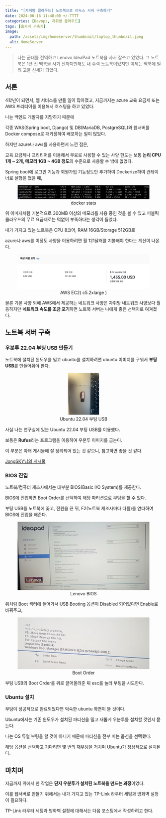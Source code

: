 ```yaml
---
title: "[자취방 클라우드] 노트북으로 리눅스 서버 구축하기"
date: 2024-06-16 11:48:00 +/-TTTT
categories: [Devops, 자취방 클라우드]
tags: [홈서버 구축기]
image:
  path: /assets/img/homeserver/thumbnail/laptop_thumbnail.jpeg
  alt: HomeServer
---
```


> 나는 군대를 전역하고 Lenovo IdeaPad 노트북을 사서 잘쓰고 있었다.
> 그 노트북은 1년 전 맥북을 사기 전까지만해도 내 주력 노트북이었지만 이제는 맥북에 밀려 고물 신세가 되었다.

## 서론

4학년이 되면서, 웹 서비스를 만들 일이 많아졌고, 지금까지는 azure 교육 요금제 또는 AWS 프리티어를 이용해서 호스팅을 하고 있었다.

나는 백엔드 개발자를 지망하기 때문에 

각종 WAS(Spring boot, Django) 및 DB(MariaDB, PostgreSQL)와 웹서버를 Docker compose로 패키징하여 배포하는 일이 많았다.

하지만 azure나 aws를 사용하면서 느낀 점은,

교육 요금제나 프리티어를 이용해서 무료로 사용할 수 있는 사양 한도는 보통 **논리 CPU 1개 ~ 2개, 메모리 1GB ~ 4GB 정도**의 수준으로 사용할 수 밖에 없었다. 

Spring boot에 로그인 기능과 회원가입 기능정도만 추가하여 Dockerize하여 컨테이너로 실행을 했을 때, 

<figure align="center">
<img src="../assets/img/homeserver/dockerstats.png">
<figcaption>docker stats</figcaption>
</figure>

위 이미지처럼 기본적으로 300MB 이상의 메모리를 사용 중인 것을 볼 수 있고 퍼블릭 클라우드의 무료 요금제로는 턱없이 부족하다는 생각이 들었다.

내가 가지고 있는 노트북은 CPU 8코어, RAM 16GB/Storage 512GB로 

azure나 aws를 이정도 사양을 이용하려면 월 121달러를 지불해야 한다는 계산이 나온다.

<figure align="center">
<img src="../assets/img/homeserver/price.png">
<figcaption>AWS EC2( c5.2xlarge )</figcaption>
</figure>

물론 기본 사양 외에 AWS에서 제공하는 네트워크 사양은 자취방 네트워크 사양보다 월등하지만 **네트워크 속도를 조금 포기**하면 노트북 서버는 나에게 좋은 선택지로 여겨졌다.

## 노트북 서버 구축

### 우분투 22.04 부팅 USB 만들기
노트북에 설치된 윈도우를 밀고 ubuntu를 설치하려면 ubuntu 이미지를 구워서 **부팅 USB**를 만들어줘야 한다.

<figure align="center">
<img width="100" src="../assets/img/homeserver/usb.jpeg">
<figcaption>Ubuntu 22.04 부팅 USB</figcaption>
</figure>

사실 나는 연구실에 있는 Ubuntu 22.04 부팅 USB를 이용했다.

보통은 **Rufus**라는 프로그램을 이용하여 우분투 이미지를 굽는다. 

이 부분은 아래 게시물에 잘 정리되어 있는 것 같으니, 참고하면 좋을 것 같다.

[JongSKY님의 게시물](https://jongsky.tistory.com/7)

### BIOS 진입

노트북/컴퓨터 제조사에서는 대부분 BIOS(Basic I/O System)를 제공한다.

BIOS에 진입하면 Boot Order를 선택하여 해당 파티션으로 부팅을 할 수 있다.

부팅 USB를 노트북에 꽂고, 전원을 끈 뒤, F2(노트북 제조사마다 다름)를 연타하여 BIOS에 진입을 해준다.

<figure align="center">
<img src="../assets/img/homeserver/bios.png">
<figcaption>Lenovo BIOS</figcaption>
</figure>

위처럼 Boot 섹터에 들어가서 USB Booting 옵션이 Disabled 되어있다면 Enable로 바꿔주고,

<figure align="center">
<img src="../assets/img/homeserver/select.png">
<figcaption>Boot Order</figcaption>
</figure>

부팅 USB의 Boot Order를 위로 끌어올려준 뒤 esc를 눌러 부팅을 시도한다.

### Ubuntu 설치

부팅이 성공적으로 완료되었다면 익숙한 ubuntu 화면이 뜰 것이다.

Ubuntu에서는 기존 윈도우가 설치된 파티션을 밀고 새롭게 우분투를 설치할 것인지 묻는다. 

나는 OS 듀얼 부팅을 할 것이 아니기 때문에 파티션을 전부 미는 옵션을 선택했다. 

해당 옵션을 선택하고 기다리면 몇 번의 재부팅을 거치며 Ubuntu가 정상적으로 설치된다.


## 마치며

지금까지 위에서 한 작업은 **단지 우분투가 설치된 노트북을 만드는 과정**이었다. 

이를 웹서버로 만들기 위해서는 내가 가지고 있는 TP-Link 라우터 세팅과 방화벽 설정이 필요하다.

TP-Link 라우터 세팅과 방화벽 설정에 대해서는 다음 포스팅에서 작성하려고 한다.
